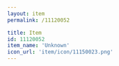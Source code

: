 ```yaml
---
layout: item
permalink: /11120052

title: Item
id: 11120052
item_name: 'Unknown'
icon_url: 'item/icon/11150023.png'
---
```

